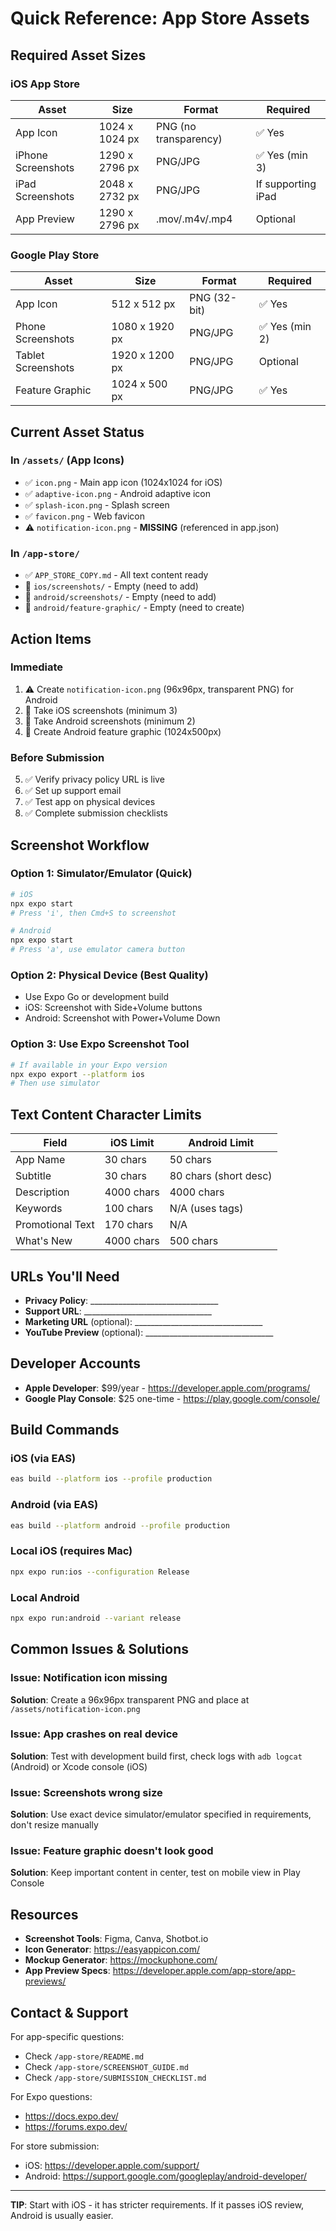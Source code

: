 # Quick Reference: App Store Assets

## Required Asset Sizes

### iOS App Store
| Asset | Size | Format | Required |
|-------|------|--------|----------|
| App Icon | 1024 x 1024 px | PNG (no transparency) | ✅ Yes |
| iPhone Screenshots | 1290 x 2796 px | PNG/JPG | ✅ Yes (min 3) |
| iPad Screenshots | 2048 x 2732 px | PNG/JPG | If supporting iPad |
| App Preview | 1290 x 2796 px | .mov/.m4v/.mp4 | Optional |

### Google Play Store
| Asset | Size | Format | Required |
|-------|------|--------|----------|
| App Icon | 512 x 512 px | PNG (32-bit) | ✅ Yes |
| Phone Screenshots | 1080 x 1920 px | PNG/JPG | ✅ Yes (min 2) |
| Tablet Screenshots | 1920 x 1200 px | PNG/JPG | Optional |
| Feature Graphic | 1024 x 500 px | PNG/JPG | ✅ Yes |

## Current Asset Status

### In `/assets/` (App Icons)
- ✅ `icon.png` - Main app icon (1024x1024 for iOS)
- ✅ `adaptive-icon.png` - Android adaptive icon
- ✅ `splash-icon.png` - Splash screen
- ✅ `favicon.png` - Web favicon
- ⚠️ `notification-icon.png` - **MISSING** (referenced in app.json)

### In `/app-store/`
- ✅ `APP_STORE_COPY.md` - All text content ready
- 📁 `ios/screenshots/` - Empty (need to add)
- 📁 `android/screenshots/` - Empty (need to add)
- 📁 `android/feature-graphic/` - Empty (need to create)

## Action Items

### Immediate
1. ⚠️ Create `notification-icon.png` (96x96px, transparent PNG) for Android
2. 📸 Take iOS screenshots (minimum 3)
3. 📸 Take Android screenshots (minimum 2)
4. 🎨 Create Android feature graphic (1024x500px)

### Before Submission
5. ✅ Verify privacy policy URL is live
6. ✅ Set up support email
7. ✅ Test app on physical devices
8. ✅ Complete submission checklists

## Screenshot Workflow

### Option 1: Simulator/Emulator (Quick)
```bash
# iOS
npx expo start
# Press 'i', then Cmd+S to screenshot

# Android  
npx expo start
# Press 'a', use emulator camera button
```

### Option 2: Physical Device (Best Quality)
- Use Expo Go or development build
- iOS: Screenshot with Side+Volume buttons
- Android: Screenshot with Power+Volume Down

### Option 3: Use Expo Screenshot Tool
```bash
# If available in your Expo version
npx expo export --platform ios
# Then use simulator
```

## Text Content Character Limits

| Field | iOS Limit | Android Limit |
|-------|-----------|---------------|
| App Name | 30 chars | 50 chars |
| Subtitle | 30 chars | 80 chars (short desc) |
| Description | 4000 chars | 4000 chars |
| Keywords | 100 chars | N/A (uses tags) |
| Promotional Text | 170 chars | N/A |
| What's New | 4000 chars | 500 chars |

## URLs You'll Need

- **Privacy Policy**: ________________________________
- **Support URL**: ________________________________
- **Marketing URL** (optional): ________________________________
- **YouTube Preview** (optional): ________________________________

## Developer Accounts

- **Apple Developer**: $99/year - https://developer.apple.com/programs/
- **Google Play Console**: $25 one-time - https://play.google.com/console/

## Build Commands

### iOS (via EAS)
```bash
eas build --platform ios --profile production
```

### Android (via EAS)
```bash
eas build --platform android --profile production
```

### Local iOS (requires Mac)
```bash
npx expo run:ios --configuration Release
```

### Local Android
```bash
npx expo run:android --variant release
```

## Common Issues & Solutions

### Issue: Notification icon missing
**Solution**: Create a 96x96px transparent PNG and place at `/assets/notification-icon.png`

### Issue: App crashes on real device
**Solution**: Test with development build first, check logs with `adb logcat` (Android) or Xcode console (iOS)

### Issue: Screenshots wrong size
**Solution**: Use exact device simulator/emulator specified in requirements, don't resize manually

### Issue: Feature graphic doesn't look good
**Solution**: Keep important content in center, test on mobile view in Play Console

## Resources

- **Screenshot Tools**: Figma, Canva, Shotbot.io
- **Icon Generator**: https://easyappicon.com/
- **Mockup Generator**: https://mockuphone.com/
- **App Preview Specs**: https://developer.apple.com/app-store/app-previews/

## Contact & Support

For app-specific questions:
- Check `/app-store/README.md`
- Check `/app-store/SCREENSHOT_GUIDE.md`
- Check `/app-store/SUBMISSION_CHECKLIST.md`

For Expo questions:
- https://docs.expo.dev/
- https://forums.expo.dev/

For store submission:
- iOS: https://developer.apple.com/support/
- Android: https://support.google.com/googleplay/android-developer/

---

**TIP**: Start with iOS - it has stricter requirements. If it passes iOS review, Android is usually easier.

